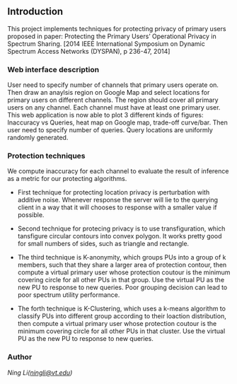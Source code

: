 ## Introduction
This project implements techniques for protecting privacy of primary users proposed in paper: Protecting the Primary Users’ Operational Privacy in Spectrum Sharing. [2014 IEEE International Symposium on Dynamic Spectrum Access Networks (DYSPAN), p 236-47, 2014]
### Web interface description
User need to specify number of channels that primary users operate on. Then draw an anaylsis region on Google Map and select locations for primary users on different channels. The region should cover all primary users on any channel. Each channel must have at least one primary user. This web application is now able to plot 3 different kinds of figures: Inaccuracy vs Queries, heat map on Google map, trade-off curve/bar. Then user need to specify number of queries. Query locations are uniformly randomly generated.
### Protection techniques
We compute inaccuracy for each channel to evaluate the result of inference as a metric for our protecting algorithms.
* First technique for protecting location privacy is perturbation with additive noise. Whenever response the server will lie to the querying client in a way that it will chooses to response with a smaller value if possible.

* Second technique for protecing privacy is to use transfiguration, which tansfigure circular contours into convex polygon. It works pretty good for small numbers of sides, such as triangle and rectangle.

* The third technique is K-anonymity, which groups PUs into a group of k members, such that they share a larger area of protection contour, then compute a virtual primary user whose protection coutour is the minimum covering circle for all other PUs in that group. Use the virtual PU as the new PU to response to new queries. Poor grouping decision can lead to poor spectrum utility performance.

* The forth technique is K-Clustering, which uses a k-means algorithm to classify PUs into different group according to their loaction distribution, then compute a virtual primary user whose protection coutour is the minimum covering circle for all other PUs in that cluster. Use the virtual PU as the new PU to response to new queries.

### Author
*Ning Li(ningli@vt.edu)*